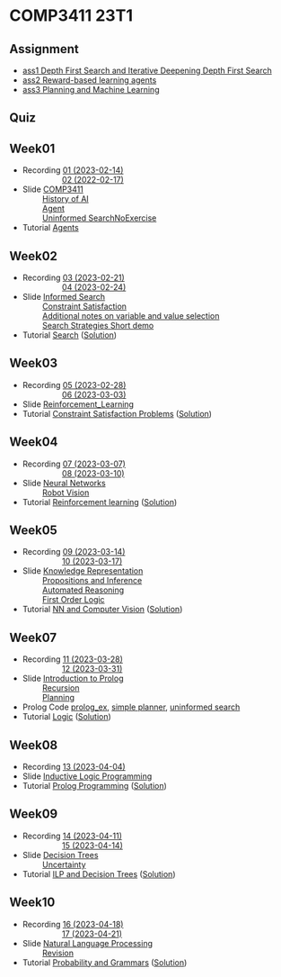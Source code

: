 # COMP3411 23T1

## Assignment
- [ass1 Depth First Search and Iterative Deepening Depth First Search](/ass1/)
- [ass2 Reward-based learning agents](/ass2/)
- [ass3 Planning and Machine Learning](/ass3/)
  
## Quiz

## Week01
- Recording [01 (2023-02-14)](https://www.youtube.com/watch?v=jDL012HvooQ&list=PLt4WIqcTn9kJbbXwrk2Oe0GU-vLgTOeym&index=1)  
&emsp;&emsp;&emsp;&emsp;&emsp;[02 (2022-02-17)](https://www.youtube.com/watch?v=NBAyn3CRJdE&list=PLt4WIqcTn9kJbbXwrk2Oe0GU-vLgTOeym&index=2)
- Slide [COMP3411](/slide/1.0_COMP3411.pdf)  
&emsp;&emsp;&ensp;[History of AI](/slide/1.1_History_of_AI.pdf)  
&emsp;&emsp;&ensp;[Agent](/slide/1.2_Agents.pdf)  
&emsp;&emsp;&ensp;[Uninformed SearchNoExercise](/slide/1.3_Uninformed_SearchNoExercise.pdf)
- Tutorial [Agents](/tutorial/Agents.pdf)

## Week02
- Recording [03 (2023-02-21)](https://www.youtube.com/watch?v=T5uj1GZqVdc&list=PLt4WIqcTn9kJbbXwrk2Oe0GU-vLgTOeym&index=3)  
&emsp;&emsp;&emsp;&emsp;&emsp;[04 (2023-02-24)](https://www.youtube.com/watch?v=5pWxtlBRkTU&list=PLt4WIqcTn9kJbbXwrk2Oe0GU-vLgTOeym&index=4)
- Slide [Informed Search](/slide/2.1_Informed_Search.pdf)  
&emsp;&emsp;&ensp;[Constraint Satisfaction](/slide/2.2_Constraint_Satisfaction.pdf)  
&emsp;&emsp;&ensp;[Additional notes on variable and value selection](/slide/RN-6.3.1.pdf)  
&emsp;&emsp;&ensp;[Search Strategies Short demo](/slide/Search_Strategies_Short_demo.pptx) 
- Tutorial [Search](/tutorial/Search.pdf) ([Solution](/tutorial/Search_Solutions.pdf))

## Week03
- Recording [05 (2023-02-28)](https://www.youtube.com/watch?v=l0OINuBuWis&list=PLt4WIqcTn9kJbbXwrk2Oe0GU-vLgTOeym&index=5)  
&emsp;&emsp;&emsp;&emsp;&emsp;[06 (2023-03-03)](https://www.youtube.com/watch?v=vZXzQm33_v0&list=PLt4WIqcTn9kJbbXwrk2Oe0GU-vLgTOeym&index=6)
- Slide [Reinforcement_Learning](/slide/3.1_Reinforcement_Learning.pdf)  
- Tutorial [Constraint Satisfaction Problems](/tutorial/CSP.pdf) ([Solution](/tutorial/CSP_Solutions.pdf))

## Week04
- Recording [07 (2023-03-07)](https://www.youtube.com/watch?v=WpoFusmJSgE&list=PLt4WIqcTn9kJbbXwrk2Oe0GU-vLgTOeym&index=7)  
&emsp;&emsp;&emsp;&emsp;&emsp;[08 (2023-03-10)](https://www.youtube.com/watch?v=NPlWCHo-qTg&list=PLt4WIqcTn9kJbbXwrk2Oe0GU-vLgTOeym&index=8)
- Slide [Neural Networks](/slide/4.1_Neural_Networks.pdf)  
&emsp;&emsp;&ensp;[Robot Vision](/slide/4.2_Robot_Vision.pdf)  
- Tutorial [Reinforcement learning](/tutorial/RL.pdf) ([Solution](/tutorial/RL_Solution.pdf))

## Week05
- Recording [09 (2023-03-14)](https://www.youtube.com/watch?v=2D44EAed_Tk&list=PLt4WIqcTn9kJbbXwrk2Oe0GU-vLgTOeym&index=9)  
&emsp;&emsp;&emsp;&emsp;&emsp;[10 (2023-03-17)](https://www.youtube.com/watch?v=ECMVAPiy93E&list=PLt4WIqcTn9kJbbXwrk2Oe0GU-vLgTOeym&index=10)
- Slide [Knowledge Representation](/slide/5.1_Knowledge_Representation.pdf)  
&emsp;&emsp;&ensp;[Propositions and Inference](/slide/5.2_Propositions_and_Inference.pdf)  
&emsp;&emsp;&ensp;[Automated Reasoning](/slide/5.3_Automated_Reasoning.pdf)  
&emsp;&emsp;&ensp;[First Order Logic](/slide/5.4_First_Order_Logic.pdf) 
- Tutorial [NN and Computer Vision](/tutorial/NN_Vision.pdf) ([Solution](/tutorial/NN_Vision_Solutions.pdf))

## Week07
- Recording [11 (2023-03-28)](https://www.youtube.com/watch?v=fdlusnLx-dg&list=PLt4WIqcTn9kJbbXwrk2Oe0GU-vLgTOeym&index=11)  
&emsp;&emsp;&emsp;&emsp;&emsp;[12 (2023-03-31)](https://www.youtube.com/watch?v=jdQgsDEjn-U&list=PLt4WIqcTn9kJbbXwrk2Oe0GU-vLgTOeym&index=12)
- Slide [Introduction to Prolog](/slide/7.1_Introduction_to_Prolog.pdf)  
&emsp;&emsp;&ensp;[Recursion](/slide/7.2_Recursion.pdf)  
&emsp;&emsp;&ensp;[Planning](/slide/7.3_Planning.pdf)  
- Prolog Code [prolog_ex](/code/prolog_ex/), [simple planner](/code/simple_planner.pl), [uninformed search](/code/uninformed_search.pl)
- Tutorial [Logic](/tutorial/Logic.pdf) ([Solution](/tutorial/Logic_Solutions.pdf))

## Week08
- Recording [13 (2023-04-04)](https://www.youtube.com/watch?v=Ip3NWqx1vSM&list=PLt4WIqcTn9kJbbXwrk2Oe0GU-vLgTOeym&index=13)  
- Slide [Inductive Logic Programming](/slide/8.1_ILP.pdf)  
- Tutorial [Prolog Programming](/tutorial/Prolog.md) ([Solution](/tutorial/Prolog_Solution.md))

## Week09
- Recording [14 (2023-04-11)](https://www.youtube.com/watch?v=cgkH4fuIBkM&list=PLt4WIqcTn9kJbbXwrk2Oe0GU-vLgTOeym&index=14)  
&emsp;&emsp;&emsp;&emsp;&emsp;[15 (2023-04-14)](https://www.youtube.com/watch?v=OnBCgI7UIz8&list=PLt4WIqcTn9kJbbXwrk2Oe0GU-vLgTOeym&index=15)
- Slide [Decision Trees](/slide/9.1_Decision_Trees.pdf)  
&emsp;&emsp;&ensp;[Uncertainty](/slide/9.2_Uncertainty.pdf)  
- Tutorial [ILP and Decision Trees](/tutorial/ILP_Decision_Trees.pdf) ([Solution](/tutorial/ILP_Decision_Trees_Solutions.pdf))

## Week10
- Recording [16 (2023-04-18)](https://www.youtube.com/watch?v=ZbKahGNDKWA&list=PLt4WIqcTn9kJbbXwrk2Oe0GU-vLgTOeym&index=16)  
&emsp;&emsp;&emsp;&emsp;&emsp;[17 (2023-04-21)](https://www.youtube.com/watch?v=9cVDNXG9BE8&list=PLt4WIqcTn9kJbbXwrk2Oe0GU-vLgTOeym&index=17)
- Slide [Natural Language Processing](/slide/10.1_Natural_Language_Processing.pdf)  
&emsp;&emsp;&ensp;[Revision](/slide/10.2_Revision_2023.pdf)    
- Tutorial [Probability and Grammars](/tutorial/Probability_and_Grammars.pdf) ([Solution](/tutorial/Probability_and_Grammars_Solutions.pdf))
